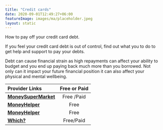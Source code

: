 ```yaml
---
title: "Credit cards"
date: 2020-09-01T12:49:27+06:00
featureImage: images/ma/placeholder.jpeg
layout: static
---
```


How to pay off your credit card debt.

If you feel your credit card debt is out of control, find out what you to do to get help and support to pay your debts.

Debt can cause financial strain as high repayments can affect your ability to budget and you end up paying back much more than you borrowed. Not only can it impact your future financial position it can also affect your physical and mental wellbeing.

| Provider Links      | Free or Paid  |  
| :-----------          | :--------------:      |  
| [**MoneySuperMarket**](https://www.moneysupermarket.com/credit-cards/paying-off-credit-card-debt/) | Free /Paid | 
| [**MoneyHelper**](https://www.moneyhelper.org.uk/en/everyday-money/types-of-credit/paying-off-your-credit-card) | Free  | 
| [**MoneyHelper**](https://www.moneyhelper.org.uk/en/pensions-and-retirement/state-pension) | Free  | 
| [**Which?**](https://www.which.co.uk/money/credit-cards-and-loans/how-to-deal-with-debt/10-tips-on-paying-off-your-debts-ato417L6rP0S) | Free/Paid  | 
  

<br/><br/>






